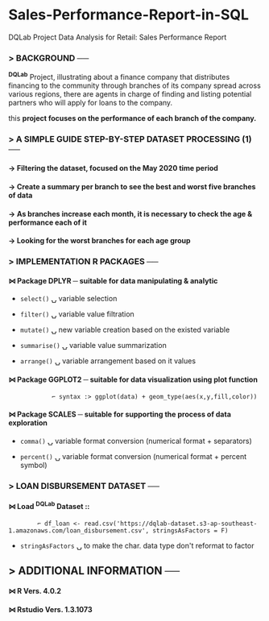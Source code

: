 # Sales-Performance-Report-in-SQL
DQLab Project Data Analysis for Retail: Sales Performance Report

### > BACKGROUND ──

<sup><b>DQLab</b></sup> Project, illustrating about a finance company that distributes financing to the community through branches of its company spread across various regions, there are agents in charge of finding and listing potential partners who will apply for loans to the company.

this <b>project focuses on the performance of each branch of the company.</b>



### > A SIMPLE GUIDE STEP-BY-STEP DATASET PROCESSING (1) ──

#### →   Filtering the dataset, focused on the May 2020 time period

#### →   Create a summary per branch to see the best and worst five branches of data

#### →   As branches increase each month, it is necessary to check the age & performance each of it

#### →   Looking for the worst branches for each age group



### > IMPLEMENTATION R PACKAGES ──

#### ⋈ Package DPLYR ─ suitable for data manipulating & analytic

* `select()`    ⍽ variable selection

* `filter()`    ⍽ variable value filtration
						
* `mutate()`    ⍽ new variable creation based on the existed variable
						
* `summarise()` ⍽ variable value summarization
						
* `arrange()`   ⍽ variable arrangement based on it values

#### ⋈ Package GGPLOT2 ─ suitable for data visualization using plot function

            	⌐ syntax :> ggplot(data) + geom_type(aes(x,y,fill,color)) 

#### ⋈ Package SCALES ─ suitable for supporting the process of data exploration

* `comma()`   ⍽ variable format conversion (numerical format + separators)
						
* `percent()` ⍽ variable format conversion (numerical format + percent symbol)



### > LOAN DISBURSEMENT DATASET ──

#### ⋈ Load <sup><b>DQLab</b></sup> Dataset ::

			⌐ df_loan <- read.csv('https://dqlab-dataset.s3-ap-southeast-1.amazonaws.com/loan_disbursement.csv', stringsAsFactors = F)
	
* `stringAsFactors` ⍽ to make the char. data type don't reformat to factor



## > ADDITIONAL INFORMATION ──

#### ⋈ R Vers. 4.0.2

#### ⋈ Rstudio Vers. 1.3.1073
